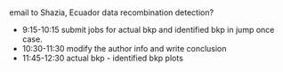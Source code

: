 ### 
email to Shazia, Ecuador data recombination detection?
- 9:15-10:15 submit jobs for actual bkp and identified bkp in jump once case.
- 10:30-11:30 modify the author info and write conclusion
- 11:45-12:30 actual bkp - identified bkp plots
